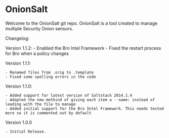 OnionSalt
=========

Welcome to the OnionSalt git repo. OnionSalt is a tool created to manage multiple Security Onion sensors. 

Changelog:

Version 1.1.2:
        - Enabled the Bro Intel Framework
        - Fixed the restart process for Bro when a policy changes
        
Version 1.1.1:

	- Renamed files from .orig to .template
	- Fixed some spelling errors in the code


Version 1.1.0:

	- Added support for latest version of Saltstack 2014.1.4
	- Adopted the new methind of giving each item a - name: instead of leading with the file to manage
	- Added initial support for the Bro Intel Framework. This needs tested more so it is commented out by default

Version 1.0.0

	- Initial Release. 

